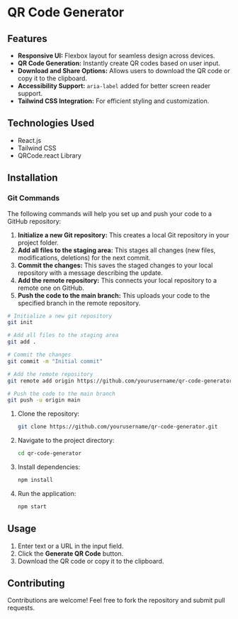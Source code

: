 # QR Code Generator

## Features

- **Responsive UI:** Flexbox layout for seamless design across devices.
- **QR Code Generation:** Instantly create QR codes based on user input.
- **Download and Share Options:** Allows users to download the QR code or copy it to the clipboard.
- **Accessibility Support:** `aria-label` added for better screen reader support.
- **Tailwind CSS Integration:** For efficient styling and customization.

## Technologies Used

- React.js
- Tailwind CSS
- QRCode.react Library

## Installation

### Git Commands

The following commands will help you set up and push your code to a GitHub repository:

1. **Initialize a new Git repository:** This creates a local Git repository in your project folder.
2. **Add all files to the staging area:** This stages all changes (new files, modifications, deletions) for the next commit.
3. **Commit the changes:** This saves the staged changes to your local repository with a message describing the update.
4. **Add the remote repository:** This connects your local repository to a remote one on GitHub.
5. **Push the code to the main branch:** This uploads your code to the specified branch in the remote repository.

```bash
# Initialize a new git repository
git init

# Add all files to the staging area
git add .

# Commit the changes
git commit -m "Initial commit"

# Add the remote repository
git remote add origin https://github.com/yourusername/qr-code-generator.git

# Push the code to the main branch
git push -u origin main
```

1. Clone the repository:

   ```bash
   git clone https://github.com/yourusername/qr-code-generator.git
   ```

2. Navigate to the project directory:

   ```bash
   cd qr-code-generator
   ```

3. Install dependencies:

   ```bash
   npm install
   ```

4. Run the application:

   ```bash
   npm start
   ```

## Usage

1. Enter text or a URL in the input field.
2. Click the **Generate QR Code** button.
3. Download the QR code or copy it to the clipboard.

## Contributing

Contributions are welcome! Feel free to fork the repository and submit pull requests.

